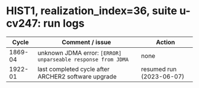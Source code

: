 # HIST1, realization_index=36, suite u-cv247: run logs

| Cycle | Comment / issue | Action |
| ---   | ---             | ---    |
| 1869-04 | unknown JDMA error: `[ERROR]  unparseable response from JDMA` | none |
| 1922-01 | last completed cycle after ARCHER2 software upgrade | resumed run (2023-06-07) |
